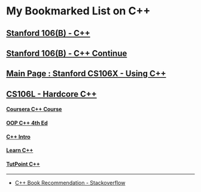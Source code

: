 # My Bookmarked List on C++

## [Stanford 106(B) -  C++](https://www.youtube.com/watch?v=kMzH3tfP6f8&index=1&list=PLFE6E58F856038C69)
## [Stanford 106(B) -  C++ Continue](https://www.youtube.com/watch?v=NcZ2cu7gc-A&index=1&list=PLnfg8b9vdpLn9exZweTJx44CII1bYczuk)


## [Main Page : Stanford CS106X - Using C++](https://stanford.edu/class/cs106x/lectures.shtml)

## [CS106L - Hardcore C++](http://web.stanford.edu/class/cs106l/)

#### [Coursera C++ Course](https://www.coursera.org/learn/c-plus-plus-a)


#### [OOP C++ 4th Ed](http://fac.ksu.edu.sa/sites/default/files/ObjectOrientedProgramminginC4thEdition.pdf)

#### [C++ Intro](https://www.codesdope.com/cpp-introduction/)

#### [Learn C++](http://www.learncpp.com/)

#### [TutPoint C++](https://www.tutorialspoint.com/cplusplus/)

---
* [C++ Book Recommendation - Stackoverflow](https://stackoverflow.com/questions/388242/the-definitive-c-book-guide-and-list)

